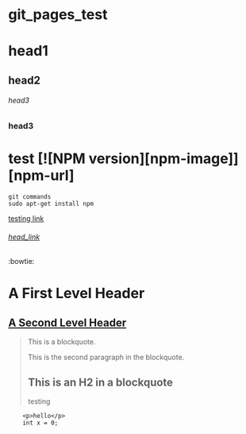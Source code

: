 # git_pages_test
# head1
## head2
###### head3
### head3
# test [![NPM version][npm-image]][npm-url]
```
git commands
sudo apt-get install npm
```
[testing link](https://www.google.com)

###### [head_link](https://www.facebook.com)

:bowtie:

A First Level Header
====================
[A Second Level Header](https://www.google.com)
---------------------

> This is a blockquote.
> 
> This is the second paragraph in the blockquote.
>
> ## This is an H2 in a blockquote
> <p>testing</p>
        <p>hello</p>
        int x = 0;

